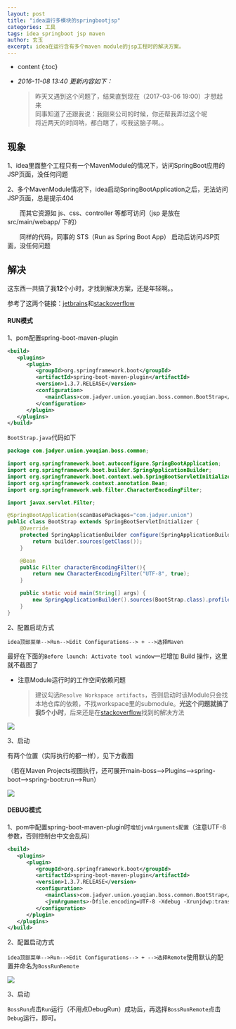```yaml
---
layout: post
title: "idea运行多模块的springbootjsp"
categories: 工具
tags: idea springboot jsp maven
author: 玄玉
excerpt: idea在运行含有多个maven module的jsp工程时的解决方案。
---
```


* content
{:toc}


* *2016-11-08 13:40 更新内容如下：*

    > 昨天又遇到这个问题了，结果直到现在（2017-03-06 19:00）才想起来<br>
同事知道了还跟我说：我刚来公司的时候，你还帮我弄过这个呢<br>
将近两天的时间呐，都白瞎了，哎我这脑子啊。。

## 现象

1、idea里面整个工程只有一个MavenModule的情况下，访问SpringBoot应用的JSP页面，没任何问题

2、多个MavenModule情况下，idea启动SpringBootApplication之后，无法访问JSP页面，总是提示404

　　而其它资源如 js、css、controller 等都可访问（jsp 是放在 src/main/webapp/ 下的）

　　同样的代码，同事的 STS（Run as Spring Boot App） 启动后访问JSP页面，没任何问题

## 解决

这东西一共搞了我**12**个小时，才找到解决方案，还是年轻啊。。

参考了这两个链接：[jetbrains](https://youtrack.jetbrains.com/issue/IDEA-142078)和[stackoverflow](http://stackoverflow.com/questions/25119604/spring-boot-application-deployed-in-sts-works-fine-but-not-in-intellij-idea)

#### RUN模式

1、pom配置spring-boot-maven-plugin

```xml
<build>
   <plugins>
      <plugin>
         <groupId>org.springframework.boot</groupId>
         <artifactId>spring-boot-maven-plugin</artifactId>
         <version>1.3.7.RELEASE</version>
         <configuration>
            <mainClass>com.jadyer.union.youqian.boss.common.BootStrap</mainClass>
         </configuration>
      </plugin>
   </plugins>
</build>
```

`BootStrap.java`代码如下

```java
package com.jadyer.union.youqian.boss.common;

import org.springframework.boot.autoconfigure.SpringBootApplication;
import org.springframework.boot.builder.SpringApplicationBuilder;
import org.springframework.boot.context.web.SpringBootServletInitializer;
import org.springframework.context.annotation.Bean;
import org.springframework.web.filter.CharacterEncodingFilter;

import javax.servlet.Filter;

@SpringBootApplication(scanBasePackages="com.jadyer.union")
public class BootStrap extends SpringBootServletInitializer {
    @Override
    protected SpringApplicationBuilder configure(SpringApplicationBuilder builder) {
        return builder.sources(getClass());
    }

    @Bean
    public Filter characterEncodingFilter(){
        return new CharacterEncodingFilter("UTF-8", true);
    }

    public static void main(String[] args) {
        new SpringApplicationBuilder().sources(BootStrap.class).profiles("local").run(args);
    }
}
```

2、配置启动方式

`idea顶部菜单-->Run-->Edit Configurations--> + -->选择Maven`

最好在下面的`Before launch: Activate tool window`一栏增加 Build 操作，这里就不截图了

* 注意Module运行时的工作空间依赖问题

    > 建议勾选`Resolve Workspace artifacts`，否则启动时该Module只会找本地仓库的依赖，不找workspace里的submodule。**光这个问题就搞了我5个小时**，后来还是在[stackoverflow](http://stackoverflow.com/questions/35567002/spring-boot-multi-module-reload-sub-modules-without-running-maven-install)找到的解决方法

![](https://ae01.alicdn.com/kf/H6427d14f3ead41629cbb637888d7f7a0p.png)

3、启动

有两个位置（实际执行的都一样），见下方截图

（若在Maven Projects视图执行，还可展开main-boss-->Plugins-->spring-boot-->spring-boot:run-->Run）

![](https://ae01.alicdn.com/kf/U5dafb4d57e4246d49649e7dde6c31d249.png)

#### DEBUG模式

1、pom中配置spring-boot-maven-plugin时`增加jvmArguments配置`（注意UTF-8参数，否则控制台中文会乱码）

```xml
<build>
   <plugins>
      <plugin>
         <groupId>org.springframework.boot</groupId>
         <artifactId>spring-boot-maven-plugin</artifactId>
         <version>1.3.7.RELEASE</version>
         <configuration>
            <mainClass>com.jadyer.union.youqian.boss.common.BootStrap</mainClass>
            <jvmArguments>-Dfile.encoding=UTF-8 -Xdebug -Xrunjdwp:transport=dt_socket,server=y,suspend=n,address=5005</jvmArguments>
         </configuration>
      </plugin>
   </plugins>
</build>
```

2、配置启动方式

`idea顶部菜单-->Run-->Edit Configurations--> + -->选择Remote`使用默认的配置并命名为`BossRunRemote`

![](https://ae01.alicdn.com/kf/U33be703fef784c67b21d98c4a5aaa6c3P.png)

3、启动

`BossRun`点击`Run`运行（不用点DebugRun）成功后，再选择`BossRunRemote`点击`Debug`运行，即可。